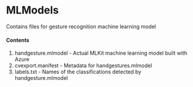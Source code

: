 # MLModels

Contains files for gesture recognition machine learning model

#### Contents
1. handgesture.mlmodel - Actual MLKit machine learning model built with Azure
2. cvexport.manifest - Metadata for handgestures.mlmodel
3. labels.txt - Names of the classifications detected by handgesture.mlmodel
